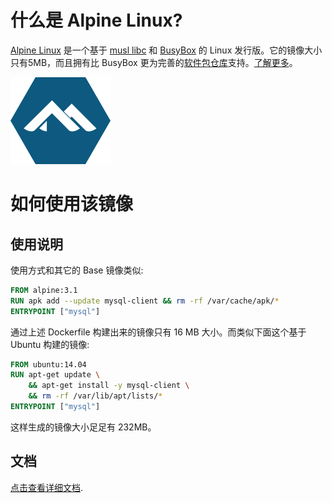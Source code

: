 # 什么是 Alpine Linux?

[Alpine Linux](http://alpinelinux.org/) 是一个基于 [musl libc](http://www.musl-libc.org/) 和 [BusyBox](http://www.busybox.net/) 的 Linux 发行版。它的镜像大小只有5MB，而且拥有比 BusyBox 更为完善的[软件包仓库](http://forum.alpinelinux.org/packages)支持。[了解更多](https://www.alpinelinux.org/about/)。

![logo](https://raw.githubusercontent.com/docker-library/docs/master/alpine/logo.png)

# 如何使用该镜像

## 使用说明

使用方式和其它的 Base 镜像类似:

```dockerfile
FROM alpine:3.1
RUN apk add --update mysql-client && rm -rf /var/cache/apk/*
ENTRYPOINT ["mysql"]
```

通过上述 Dockerfile 构建出来的镜像只有 16 MB 大小。而类似下面这个基于 Ubuntu 构建的镜像:

```dockerfile
FROM ubuntu:14.04
RUN apt-get update \
    && apt-get install -y mysql-client \
    && rm -rf /var/lib/apt/lists/*
ENTRYPOINT ["mysql"]
```

这样生成的镜像大小足足有 232MB。

## 文档

[点击查看详细文档](http://gliderlabs.viewdocs.io/docker-alpine).
